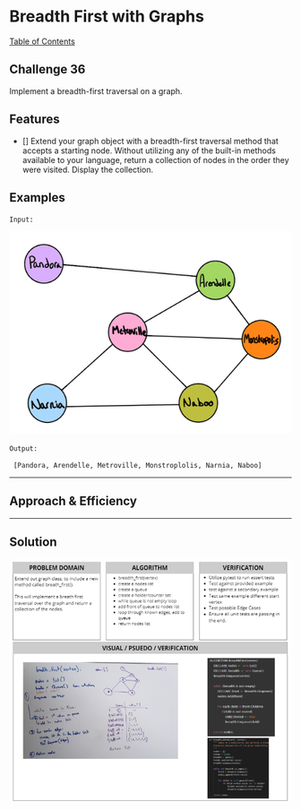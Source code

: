 # Breadth First with Graphs
[Table of Contents](../../../README.md)
## Challenge 36

Implement a breadth-first traversal on a graph.


## Features
- [] Extend your graph object with a breadth-first traversal method that accepts a starting node. Without utilizing any of the built-in methods available to your language, return a collection of nodes in the order they were visited. Display the collection.

## Examples

`Input:`

![input](../../../assets/breadth_first/input1.png)

`Output:`
```
 [Pandora, Arendelle, Metroville, Monstroplolis, Narnia, Naboo]
```
---
## Approach & Efficiency


---

## Solution
![White Board Image](../../../assets/breadth_first/breadth_first.png)
